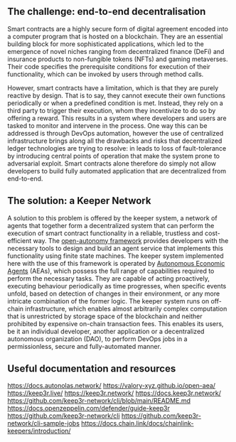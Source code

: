 

## The challenge: end-to-end decentralisation

Smart contracts are a highly secure form of digital agreement encoded into a computer program that is hosted on a
blockchain. 
They are an essential building block for more sophisticated applications, which led to the emergence of novel
niches ranging from decentralized finance (DeFi) and insurance products to non-fungible tokens (NFTs) and 
gaming metaverses. 
Their code specifies the prerequisite conditions for execution of their functionality, which can be invoked by users
through method calls.

However, smart contracts have a limitation, which is that they are purely reactive by design. 
That is to say, they cannot execute their own functions periodically or when a predefined condition is met. 
Instead, they rely on a third party to trigger their execution, whom they incentivize to do so by offering a reward. 
This results in a system where developers and users are tasked to monitor and intervene in the process. 
One way this can be addressed is through DevOps automation, however the use of centralized infrastructure brings along 
all the drawbacks and risks that decentralized ledger technologies are trying to resolve: in leads to loss of 
fault-tolerance by introducing central points of operation that make the system prone to adversarial exploit.
Smart contracts alone therefore do simply not allow developers to build fully automated application that 
are decentralized from end-to-end.


## The solution: a Keeper Network

A solution to this problem is offered by the keeper system, a network of agents that together form a decentralized 
system that can perform the execution of smart contract functionality in a reliable, trustless and cost-efficient way. 
The [open-autonomy framework](https://docs.autonolas.network/) provides developers with the necessary tools to
design and build an agent service that implements this functionality using finite state machines.
The keeper system implemented here with the use of this framework is operated by 
[Autonomous Economic Agents](https://valory-xyz.github.io/open-aea/) (AEAs), which possess the full range of 
capabilities required to perform the necessary tasks. 
They are capable of acting proactively, executing behaviour periodically as time progresses, when specific events 
unfold, based on detection of changes in their environment, or any more intricate combination of the former logic.
The keeper system runs on off-chain infrastructure, which enables almost arbitrarily complex computation that is 
unrestricted by storage space of the blockchain and neither prohibited by expensive on-chain transaction fees. 
This enables its users, be it an individual developer, another application or a decentralized autonomous organization 
(DAO), to perform DevOps jobs in a permissionless, secure and fully-automated manner.


## Useful documentation and resources

https://docs.autonolas.network/
https://valory-xyz.github.io/open-aea/
https://keep3r.live/
https://keep3r.network/
https://docs.keep3r.network/
https://github.com/keep3r-network/cli/blob/main/README.md
https://docs.openzeppelin.com/defender/guide-keep3r
https://github.com/keep3r-network/cli
https://github.com/keep3r-network/cli-sample-jobs
https://docs.chain.link/docs/chainlink-keepers/introduction/
